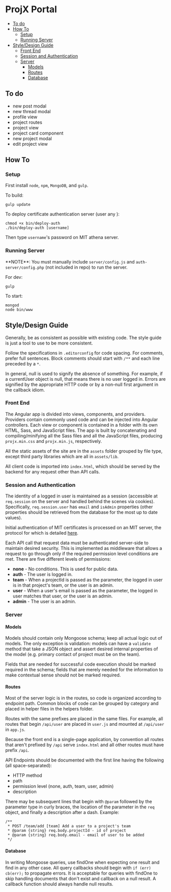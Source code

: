 # ProjX Portal

<!-- START doctoc generated TOC please keep comment here to allow auto update -->
<!-- DON'T EDIT THIS SECTION, INSTEAD RE-RUN doctoc TO UPDATE -->


- [To do](#to-do)
- [How To](#how-to)
  - [Setup](#setup)
  - [Running Server](#running-server)
- [Style/Design Guide](#styledesign-guide)
  - [Front End](#front-end)
  - [Session and Authentication](#session-and-authentication)
  - [Server](#server)
    - [Models](#models)
    - [Routes](#routes)
    - [Database](#database)

<!-- END doctoc generated TOC please keep comment here to allow auto update -->

## To do

- new post modal
- new thread modal
- profile view
- project routes
- project view
- project card component
- new project modal
- edit project view

## How To

### Setup

First install `node`, `npm`, `MongoDB`, and `gulp`.

To build:
```
gulp update
```

To deploy certificate authentication server (user any ):
```
chmod +x bin/deploy-auth
./bin/deploy-auth [username]
```
Then type `username`'s password on MIT athena server.

### Running Server

\*\*NOTE\*\*: You must manually include `server/config.js` and `auth-server/config.php` (not included in repo) to run the server.

For dev:
```
gulp
```

To start:
```
mongod
node bin/www
```

## Style/Design Guide

Generally, be as consistent as possible with existing code. The style guide is just a tool to use to be more consistent.

Follow the specifications in `.editorconfig` for code spacing. For comments, prefer full sentences. Block comments should start with `/**` and each line preceded by a `*`.

In general, null is used to signify the absence of something. For example, if a currentUser object is null, that means there is no user logged in. Errors are signified by the appropriate HTTP code or by a non-null first argument in the callback idiom.

### Front End

The Angular app is divided into views, components, and providers. Providers contain commonly used code and can be injected into Angular controllers. Each view or component is contained in a folder with its own HTML, Sass, and JavaScript files. The app is built by concatenating and compiling/minifying all the Sass files and all the JavaScript files, producing `projx.min.css` and `projx.min.js`, respectively.

All the static assets of the site are in the `assets` folder grouped by file type, except third party libraries which are all in `assets/lib`.

All client code is imported into `index.html`, which should be served by the backend for any request other than API calls.

### Session and Authentication

The identity of a logged in user is maintained as a session (accessible at `req.session` on the server and handled behind the scenes via cookies). Specifically, `req.session.user` has `email` and `isAdmin` properties (other properties should be retrieved from the database for the most up to date values).

Initial authentication of MIT certificates is processed on an MIT server, the protocol for which is detailed [here](https://github.com/vfazel/mit-cert-auth).

Each API call that request data must be authenticated server-side to maintain desired security. This is implemented as middleware that allows a request to go through only if the required permission level conditions are met. There are five different levels of permissions:
- **none** - No conditions. This is used for public data.
- **auth** - The user is logged in.
- **team** - When a projectId is passed as the parameter, the logged in user is in that project's team, or the user is an admin.
- **user** - When a user's email is passed as the parameter, the logged in user matches that user, or the user is an admin.
- **admin** - The user is an admin.

### Server

#### Models

Models should contain only Mongoose schema; keep all actual logic out of models. The only exception is validation: models can have a `validate` method that take a JSON object and assert desired internal properties of the model (e.g. primary contact of project must be on the team).

Fields that are needed for successful code execution should be marked required in the schema; fields that are merely needed for the information to make contextual sense should not be marked required.

#### Routes

Most of the server logic is in the routes, so code is organized according to endpoint path. Common blocks of code can be grouped by category and placed in helper files in the helpers folder.

Routes with the same prefixes are placed in the same files. For example, all routes that begin `/api/user` are placed in `user.js` and mounted at `/api/user` in `app.js`.

Because the front end is a single-page application, by convention all routes that aren't prefixed by `/api` serve `index.html` and all other routes must have prefix `/api`.

API Endpoints should be documented with the first line having the following (all space-separated):
- HTTP method
- path
- permission level (none, auth, team, user, admin)
- description

There may be subsequent lines that begin with `@param` followed by the parameter type in curly braces, the location of the parameter in the `req` object, and finally a description after a dash. Example:
```
/**
 * POST /team/add [team] Add a user to a project's team
 * @param {string} req.body.projectId - id of project
 * @param {string} req.body.email - email of user to be added
 */
```

#### Database

In writing Mongoose queries, use findOne when expecting one result and find in any other case. All query callbacks should begin with `if (err) cb(err);` to propagate errors. It is acceptable for queries with findOne to skip handling documents that don't exist and callback on a null result. A callback function should always handle null results.
